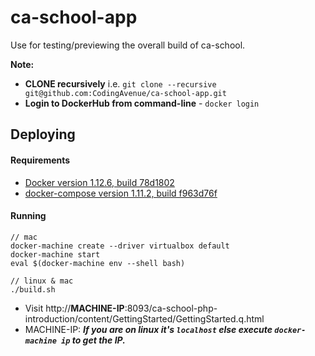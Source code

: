 # ca-school-app

Use for testing/previewing the overall build of ca-school.

**Note:**
 - **CLONE recursively** i.e. `git clone --recursive git@github.com:CodingAvenue/ca-school-app.git`
 - **Login to DockerHub from command-line** - `docker login` 

## Deploying

#### Requirements

 - [Docker version 1.12.6, build 78d1802](https://www.docker.com/)
 - [docker-compose version 1.11.2, build f963d76f](https://docs.docker.com/compose/install/)

#### Running

```
// mac
docker-machine create --driver virtualbox default
docker-machine start
eval $(docker-machine env --shell bash)

// linux & mac
./build.sh
```

 - Visit http://**MACHINE-IP**:8093/ca-school-php-introduction/content/GettingStarted/GettingStarted.q.html
 - MACHINE-IP: ***If you are on linux it's `localhost` else execute `docker-machine ip` to get the IP.***
